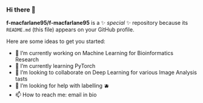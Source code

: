 ### Hi there 👋


**f-macfarlane95/f-macfarlane95** is a ✨ _special_ ✨ repository because its `README.md` (this file) appears on your GitHub profile.

Here are some ideas to get you started:

- 🔭 I’m currently working on Machine Learning for Bioinformatics Research
- 🌱 I’m currently learning PyTorch
- 👯 I’m looking to collaborate on Deep Learning for various Image Analysis tasts
- 🤔 I’m looking for help with labelling 🫐
- 📫 How to reach me: email in bio
